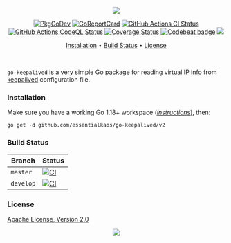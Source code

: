 <p align="center"><a href="#readme"><img src="https://gh.kaos.st/go-keepalived.svg"/></a></p>

<p align="center">
  <a href="https://kaos.sh/g/go-keepalived"><img src="https://gh.kaos.st/godoc.svg" alt="PkgGoDev" /></a>
  <a href="https://kaos.sh/r/go-keepalived"><img src="https://kaos.sh/r/go-keepalived.svg" alt="GoReportCard" /></a>
  <a href="https://kaos.sh/w/go-keepalived/ci"><img src="https://kaos.sh/w/go-keepalived/ci.svg" alt="GitHub Actions CI Status" /></a>
  <a href="https://kaos.sh/w/go-keepalived/codeql"><img src="https://kaos.sh/w/go-keepalived/codeql.svg" alt="GitHub Actions CodeQL Status" /></a>
  <a href="https://kaos.sh/c/go-keepalived"><img src="https://kaos.sh/c/go-keepalived.svg" alt="Coverage Status" /></a>
  <a href="https://kaos.sh/b/go-keepalived"><img src="https://kaos.sh/b/91017ccd-e7ef-4b0a-b447-6a7e8c658cb9.svg" alt="Codebeat badge" /></a>
  <a href="#license"><img src="https://gh.kaos.st/apache2.svg"></a>
</p>

<p align="center"><a href="#installation">Installation</a> • <a href="#build-status">Build Status</a> • <a href="#license">License</a></p>

<br/>

`go-keepalived` is a very simple Go package for reading virtual IP info from [keepalived](https://www.keepalived.org) configuration file.

### Installation

Make sure you have a working Go 1.18+ workspace (_[instructions](https://go.dev/doc/install)_), then:

```
go get -d github.com/essentialkaos/go-keepalived/v2
```

### Build Status

| Branch | Status |
|--------|--------|
| `master` | [![CI](https://kaos.sh/w/go-keepalived/ci.svg?branch=master)](https://kaos.sh/w/go-keepalived/ci?query=branch:master) |
| `develop` | [![CI](https://kaos.sh/w/go-keepalived/ci.svg?branch=develop)](https://kaos.sh/w/go-keepalived/ci?query=branch:develop) |

### License

[Apache License, Version 2.0](https://www.apache.org/licenses/LICENSE-2.0)

<p align="center"><a href="https://essentialkaos.com"><img src="https://gh.kaos.st/ekgh.svg"/></a></p>
